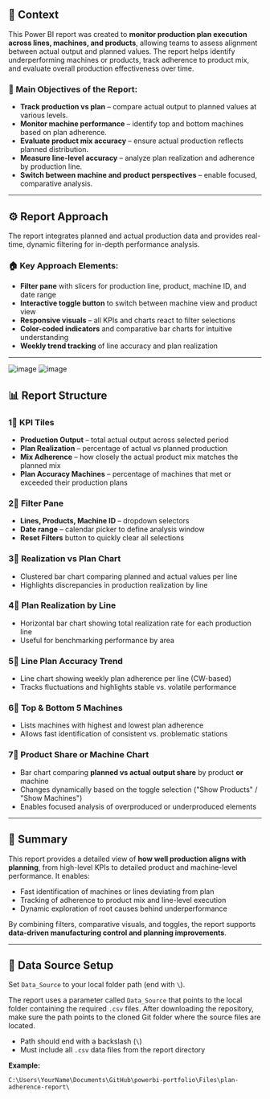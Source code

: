 ## 📌 Context

This Power BI report was created to **monitor production plan execution across lines, machines, and products**, allowing teams to assess alignment between actual output and planned values. The report helps identify underperforming machines or products, track adherence to product mix, and evaluate overall production effectiveness over time.

### 🎯 Main Objectives of the Report:
- **Track production vs plan** – compare actual output to planned values at various levels.
- **Monitor machine performance** – identify top and bottom machines based on plan adherence.
- **Evaluate product mix accuracy** – ensure actual production reflects planned distribution.
- **Measure line-level accuracy** – analyze plan realization and adherence by production line.
- **Switch between machine and product perspectives** – enable focused, comparative analysis.

---

## ⚙️ Report Approach

The report integrates planned and actual production data and provides real-time, dynamic filtering for in-depth performance analysis.

### 🏠 Key Approach Elements:
- **Filter pane** with slicers for production line, product, machine ID, and date range
- **Interactive toggle button** to switch between machine view and product view
- **Responsive visuals** – all KPIs and charts react to filter selections
- **Color-coded indicators** and comparative bar charts for intuitive understanding
- **Weekly trend tracking** of line accuracy and plan realization

---
![image](https://github.com/user-attachments/assets/b17579d1-de19-4ac9-9439-3a8586a3235e)
![image](https://github.com/user-attachments/assets/508385e1-0696-4c3e-9a79-4a9d809e70f0)


## 📊 Report Structure

### 1⃣ KPI Tiles
- **Production Output** – total actual output across selected period
- **Plan Realization** – percentage of actual vs planned production
- **Mix Adherence** – how closely the actual product mix matches the planned mix
- **Plan Accuracy Machines** – percentage of machines that met or exceeded their production plans

### 2⃣ Filter Pane
- **Lines, Products, Machine ID** – dropdown selectors
- **Date range** – calendar picker to define analysis window
- **Reset Filters** button to quickly clear all selections

### 3⃣ Realization vs Plan Chart
- Clustered bar chart comparing planned and actual values per line
- Highlights discrepancies in production realization by line

### 4⃣ Plan Realization by Line
- Horizontal bar chart showing total realization rate for each production line
- Useful for benchmarking performance by area

### 5⃣ Line Plan Accuracy Trend
- Line chart showing weekly plan adherence per line (CW-based)
- Tracks fluctuations and highlights stable vs. volatile performance

### 6⃣ Top & Bottom 5 Machines
- Lists machines with highest and lowest plan adherence
- Allows fast identification of consistent vs. problematic stations

### 7⃣ Product Share or Machine Chart
- Bar chart comparing **planned vs actual output share** by product **or** machine
- Changes dynamically based on the toggle selection ("Show Products" / "Show Machines")
- Enables focused analysis of overproduced or underproduced elements

---

## 📄 Summary

This report provides a detailed view of **how well production aligns with planning**, from high-level KPIs to detailed product and machine-level performance. It enables:
- Fast identification of machines or lines deviating from plan
- Tracking of adherence to product mix and line-level execution
- Dynamic exploration of root causes behind underperformance

By combining filters, comparative visuals, and toggles, the report supports **data-driven manufacturing control and planning improvements**.

---

## 📂 Data Source Setup

Set `Data_Source` to your local folder path (end with `\`).

The report uses a parameter called `Data_Source` that points to the local folder containing the required `.csv` files. After downloading the repository, make sure the path points to the cloned Git folder where the source files are located.

- Path should end with a backslash (`\`)
- Must include all `.csv` data files from the report directory

**Example:**
```
C:\Users\YourName\Documents\GitHub\powerbi-portfolio\Files\plan-adherence-report\
```
